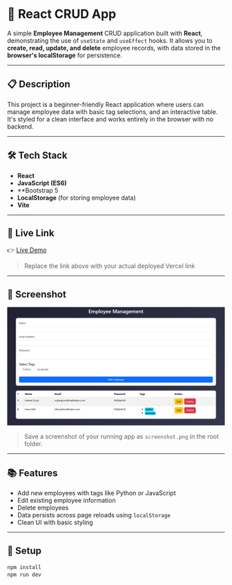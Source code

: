 # 🧾 React CRUD App

A simple **Employee Management** CRUD application built with **React**, demonstrating the use of `useState` and `useEffect` hooks. It allows you to **create, read, update, and delete** employee records, with data stored in the **browser's localStorage** for persistence.

---

## 📋 Description

This project is a beginner-friendly React application where users can manage employee data with basic tag selections, and an interactive table. It's styled for a clean interface and works entirely in the browser with no backend.

---

## 🛠️ Tech Stack

- **React**
- **JavaScript (ES6)**
- **Bootstrap 5 
- **LocalStorage** (for storing employee data)
- **Vite** 

---

## 🔗 Live Link

👉 [Live Demo](https://emp-management-sys-pi.vercel.app/)  
> Replace the link above with your actual deployed Vercel link

---

## 📸 Screenshot

![App Screenshot](./src/assets/Vite-React-05-18-2025_01_17_AM.png)  
> Save a screenshot of your running app as `screenshot.png` in the root folder.

---

## 📚 Features

- Add new employees with tags like Python or JavaScript
- Edit existing employee information
- Delete employees
- Data persists across page reloads using `localStorage`
- Clean UI with basic styling

---

## 🚀 Setup

```bash
npm install
npm run dev
